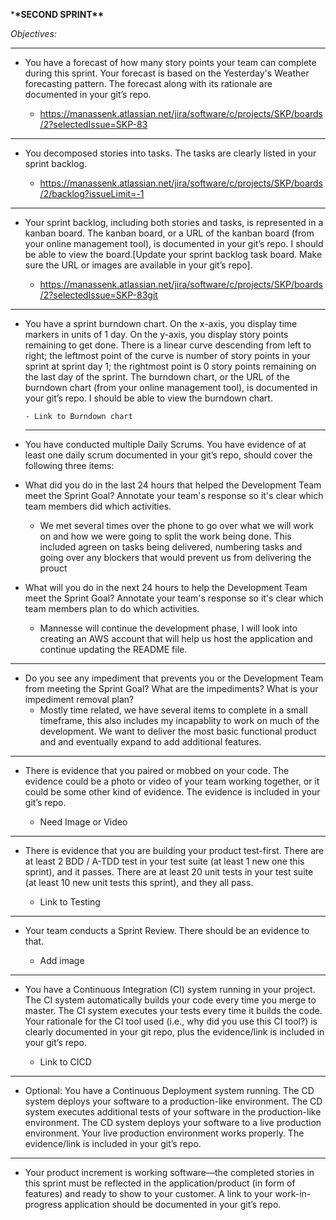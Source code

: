 \***\*SECOND SPRINT\*\***

_Objectives:_

<hr>

- You have a forecast of how many story points your team can complete during this sprint. Your forecast is based on the Yesterday's Weather forecasting pattern. The forecast along with its rationale are documented in your git’s repo.

  - https://manassenk.atlassian.net/jira/software/c/projects/SKP/boards/2?selectedIssue=SKP-83

<hr>

- You decomposed stories into tasks. The tasks are clearly listed in your sprint backlog.

  - https://manassenk.atlassian.net/jira/software/c/projects/SKP/boards/2/backlog?issueLimit=-1

<hr>

- Your sprint backlog, including both stories and tasks, is represented in a kanban board. The kanban board, or a URL of the kanban board (from your online management tool), is documented in your git’s repo. I should be able to view the board.[Update your sprint backlog task board. Make sure the URL or images are available in your git’s repo].

  - https://manassenk.atlassian.net/jira/software/c/projects/SKP/boards/2?selectedIssue=SKP-83git

<hr>

- You have a sprint burndown chart. On the x-axis, you display time markers in units of 1 day. On the y-axis, you display story points remaining to get done. There is a linear curve descending from left to right; the leftmost point of the curve is number of story points in your sprint at sprint day 1; the rightmost point is 0 story points remaining on the last day of the sprint. The burndown chart, or the URL of the burndown chart (from your online management tool), is documented in your git’s repo. I should be able to view the burndown chart.

      - Link to Burndown chart

  <hr>

- You have conducted multiple Daily Scrums. You have evidence of at least one daily scrum documented in your git’s repo, should cover the following three items:

- What did you do in the last 24 hours that helped the Development Team meet the Sprint Goal? Annotate your team's response so it's clear which team members did which activities.

  - We met several times over the phone to go over what we will work on and how we were going to split the work being done. This included agreen on tasks being delivered, numbering tasks and going over any blockers that would prevent us from delivering the prouct

- What will you do in the next 24 hours to help the Development Team meet the Sprint Goal? Annotate your team's response so it's clear which team members plan to do which activities.
  - Mannesse will continue the development phase, I will look into creating an AWS account that will help us host the application and continue updating the README file.

<hr>

- Do you see any impediment that prevents you or the Development Team from meeting the Sprint Goal? What are the impediments? What is your impediment removal plan?
  - Mostly time related, we have several items to complete in a small timeframe, this also includes my incapablity to work on much of the development. We want to deliver the most basic functional product and and eventually expand to add additional features.

<hr>

- There is evidence that you paired or mobbed on your code. The evidence could be a photo or video of your team working together, or it could be some other kind of evidence. The evidence is included in your git’s repo.

  - Need Image or Video

<hr>

- There is evidence that you are building your product test-first. There are at least 2 BDD / A-TDD test in your test suite (at least 1 new one this sprint), and it passes. There are at least 20 unit tests in your test suite (at least 10 new unit tests this sprint), and they all pass.

  - Link to Testing

<hr>

- Your team conducts a Sprint Review. There should be an evidence to that.

  - Add image

<hr>

- You have a Continuous Integration (CI) system running in your project. The CI system automatically builds your code every time you merge to master. The CI system executes your tests every time it builds the code. Your rationale for the CI tool used (i.e., why did you use this CI tool?) is clearly documented in your git repo, plus the evidence/link is included in your git’s repo.

  - Link to CICD

<hr>

- Optional: You have a Continuous Deployment system running. The CD system deploys your software to a production-like environment. The CD system executes additional tests of your software in the production-like environment. The CD system deploys your software to a live production environment. Your live production environment works properly. The evidence/link is included in your git’s repo.

<hr>

- Your product increment is working software—the completed stories in this sprint must be reflected in the application/product (in form of features) and ready to show to your customer. A link to your work-in-progress application should be documented in your git’s repo.
